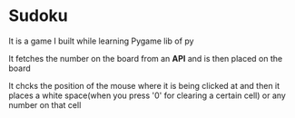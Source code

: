 # Sudoku 
It is a game I built while learning Pygame lib of py

It fetches the number on the board from an **API** and is then placed on the board 

It chcks the position of the mouse where it is being clicked at and then it places a white space(when you press '0' for clearing a certain cell) or any number on that cell
